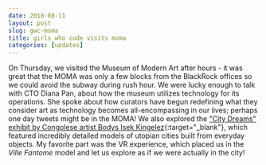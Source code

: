 ```yaml
---
date: 2018-08-11
layout: post
slug: gwc-moma
title: girls who code visits moma
categories: [updates]
---
```


On Thursday, we visited the Museum of Modern Art after hours - it was great that the MOMA was only a few blocks from the BlackRock offices so we could avoid the subway during rush hour. We were lucky enough to talk with CTO Diana Pan, about how the museum utilizes technology for its operations. She spoke about how curators have begun redefining what they consider art as technology becomes all-encompassing in our lives; perhaps one day tweets might be in the MOMA! We also explored the ["City Dreams" exhibit by Congolese artist Bodys Isek Kingelez](https://www.moma.org/calendar/exhibitions/3889){:target="_blank"}, which featured incredibly detailed models of utopian cities built from everyday objects. My favorite part was the VR experience, which placed us in the *Ville Fantome* model and let us explore as if we were actually in the city! 
